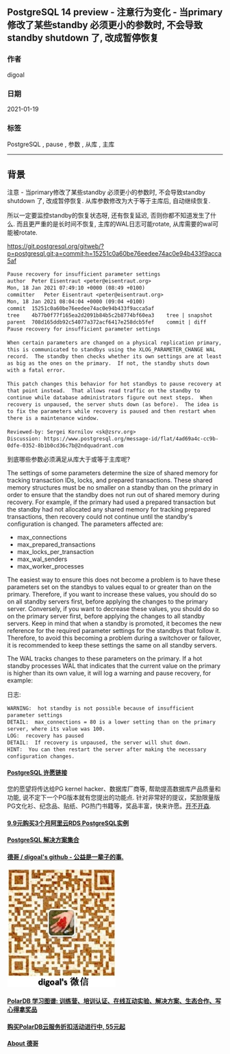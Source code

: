 ## PostgreSQL 14 preview - 注意行为变化 - 当primary修改了某些standby 必须更小的参数时, 不会导致standby shutdown 了, 改成暂停恢复  
    
### 作者    
digoal    
    
### 日期    
2021-01-19     
    
### 标签    
PostgreSQL , pause , 参数 , 从库 , 主库       
    
----    
    
## 背景    
注意  - 当primary修改了某些standby 必须更小的参数时, 不会导致standby shutdown 了, 改成暂停恢复. 从库参数修改为大于等于主库后, 自动继续恢复.    
  
所以一定要监控standby的恢复状态呀, 还有恢复延迟, 否则你都不知道发生了什么.  而且更严重的是长时间不恢复, 主库的WAL日志可能rotate, 从库需要的wal可能被rotate.    
  
https://git.postgresql.org/gitweb/?p=postgresql.git;a=commit;h=15251c0a60be76eedee74ac0e94b433f9acca5af  
  
```  
Pause recovery for insufficient parameter settings  
author	Peter Eisentraut <peter@eisentraut.org>	  
Mon, 18 Jan 2021 07:49:10 +0000 (08:49 +0100)  
committer	Peter Eisentraut <peter@eisentraut.org>	  
Mon, 18 Jan 2021 08:04:04 +0000 (09:04 +0100)  
commit	15251c0a60be76eedee74ac0e94b433f9acca5af  
tree	4b77b0f77f165ea2d2091b84b5c2b8774bf60ea3	tree | snapshot  
parent	708d165ddb92c54077a372acf6417e258dcb5fef	commit | diff  
Pause recovery for insufficient parameter settings  
  
When certain parameters are changed on a physical replication primary,  
this is communicated to standbys using the XLOG_PARAMETER_CHANGE WAL  
record.  The standby then checks whether its own settings are at least  
as big as the ones on the primary.  If not, the standby shuts down  
with a fatal error.  
  
This patch changes this behavior for hot standbys to pause recovery at  
that point instead.  That allows read traffic on the standby to  
continue while database administrators figure out next steps.  When  
recovery is unpaused, the server shuts down (as before).  The idea is  
to fix the parameters while recovery is paused and then restart when  
there is a maintenance window.  
  
Reviewed-by: Sergei Kornilov <sk@zsrv.org>  
Discussion: https://www.postgresql.org/message-id/flat/4ad69a4c-cc9b-0dfe-0352-8b1b0cd36c7b@2ndquadrant.com  
```  
  
到底哪些参数必须满足从库大于或等于主库呢?  
  
The settings of some parameters determine the size of shared memory for tracking transaction IDs, locks, and prepared transactions. These shared memory structures must be no smaller on a standby than on the primary in order to ensure that the standby does not run out of shared memory during recovery. For example, if the primary had used a prepared transaction but the standby had not allocated any shared memory for tracking prepared transactions, then recovery could not continue until the standby's configuration is changed. The parameters affected are:  
  
- max_connections  
- max_prepared_transactions  
- max_locks_per_transaction  
- max_wal_senders  
- max_worker_processes  
  
The easiest way to ensure this does not become a problem is to have these parameters set on the standbys to values equal to or greater than on the primary. Therefore, if you want to increase these values, you should do so on all standby servers first, before applying the changes to the primary server. Conversely, if you want to decrease these values, you should do so on the primary server first, before applying the changes to all standby servers. Keep in mind that when a standby is promoted, it becomes the new reference for the required parameter settings for the standbys that follow it. Therefore, to avoid this becoming a problem during a switchover or failover, it is recommended to keep these settings the same on all standby servers.  
  
The WAL tracks changes to these parameters on the primary. If a hot standby processes WAL that indicates that the current value on the primary is higher than its own value, it will log a warning and pause recovery, for example:  
  
日志:    
  
```  
WARNING:  hot standby is not possible because of insufficient parameter settings  
DETAIL:  max_connections = 80 is a lower setting than on the primary server, where its value was 100.  
LOG:  recovery has paused  
DETAIL:  If recovery is unpaused, the server will shut down.  
HINT:  You can then restart the server after making the necessary configuration changes.  
```  
  
  
  
#### [PostgreSQL 许愿链接](https://github.com/digoal/blog/issues/76 "269ac3d1c492e938c0191101c7238216")
您的愿望将传达给PG kernel hacker、数据库厂商等, 帮助提高数据库产品质量和功能, 说不定下一个PG版本就有您提出的功能点. 针对非常好的提议，奖励限量版PG文化衫、纪念品、贴纸、PG热门书籍等，奖品丰富，快来许愿。[开不开森](https://github.com/digoal/blog/issues/76 "269ac3d1c492e938c0191101c7238216").  
  
  
#### [9.9元购买3个月阿里云RDS PostgreSQL实例](https://www.aliyun.com/database/postgresqlactivity "57258f76c37864c6e6d23383d05714ea")
  
  
#### [PostgreSQL 解决方案集合](https://yq.aliyun.com/topic/118 "40cff096e9ed7122c512b35d8561d9c8")
  
  
#### [德哥 / digoal's github - 公益是一辈子的事.](https://github.com/digoal/blog/blob/master/README.md "22709685feb7cab07d30f30387f0a9ae")
  
  
![digoal's wechat](../pic/digoal_weixin.jpg "f7ad92eeba24523fd47a6e1a0e691b59")
  
  
#### [PolarDB 学习图谱: 训练营、培训认证、在线互动实验、解决方案、生态合作、写心得拿奖品](https://www.aliyun.com/database/openpolardb/activity "8642f60e04ed0c814bf9cb9677976bd4")
  
  
#### [购买PolarDB云服务折扣活动进行中, 55元起](https://www.aliyun.com/activity/new/polardb-yunparter?userCode=bsb3t4al "e0495c413bedacabb75ff1e880be465a")
  
  
#### [About 德哥](https://github.com/digoal/blog/blob/master/me/readme.md "a37735981e7704886ffd590565582dd0")
  
